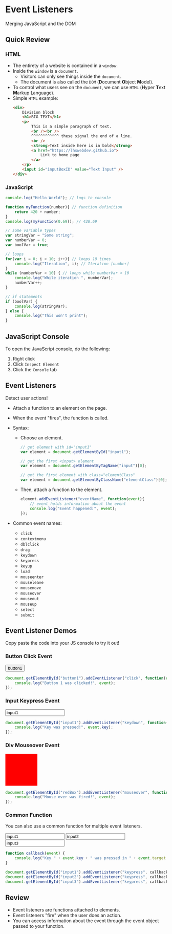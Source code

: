 # Event Listeners
Merging JavaScript and the DOM

## Quick Review

### HTML
* The entirety of a website is contained in a `window`.
* Inside the `window` is a `document`.
    * Visitors can only see things inside the `document`.
    * The document is also called the `DOM` (**D**ocument **O**bject **M**odel).
* To control what users see on the `document`, we can use `HTML` (**H**yper **T**ext **M**arkup **L**anguage).
* Simple `HTML` example:
    ```html
    <div>
        Division block
        <h1>BIG TEXT</h1>
        <p>
            This is a simple paragraph of text.
            <br /><br />
            ^^^^^^^^^^^^ these signal the end of a line.
            <br />
            <strong>Text inside here is in bold</strong>
            <a href="https://lhswebdev.github.io">
                Link to home page
            </a>
        </p>
        <input id="inputBoxID" value="Text Input" />
    </div>
    ```

### JavaScript
```javascript
console.log("Hello World"); // logs to console

function myFunction(number){ // function definition
    return 420 + number; 
}
console.log(myFunction(0.69)); // 420.69

// some variable types
var stringVar = "Some string";
var numberVar = 0;
var boolVar = true;

// loops
for(var i = 0; i < 10; i++){ // loops 10 times
    console.log("Iteration", i); // Iteration [number]
}
while (numberVar < 10) { // loops while numberVar < 10
    console.log("While iteration ", numberVar);
    numberVar++;
}

// if statements
if (boolVar) {
    console.log(stringVar);
} else {
    console.log("This won't print");
}
```

## JavaScript Console
To open the JavaScript console, do the following:
1. Right click
1. Click `Inspect Element`
1. Click the `Console` tab

## Event Listeners
Detect user actions!
* Attach a function to an element on the page.

* When the event "fires", the function is called.
* Syntax:
    * Choose an element.
        ```javascript
        // get element with id="input1"
        var element = document.getElementById("input1");
        ```
        ```javascript
        // get the first <input> element
        var element = document.getElementByTagName("input")[0];
        ```
        ```javascript
        // get the first element with class="elementClass"
        var element = document.getElementByClassName("elementClass")[0];
        ```
    * Then, attach a function to the element.
        ```javascript
        element.addEventListener("eventName", function(event){
            // event holds information about the event
            console.log("Event happened:", event);
        });
        ```
* Common event names:
    * `click`
    * `contextmenu`
    * `dblclick`
    * `drag`
    * `keydown`
    * `keypress`
    * `keyup`
    * `load`
    * `mouseenter`
    * `mouseleave`
    * `mousemove`
    * `mouseover`
    * `mouseout`
    * `mouseup`
    * `select`
    * `submit`

## Event Listener Demos
Copy paste the code into your JS console to try it out!

### Button Click Event

<button id="button1">button1</button>

```javascript
document.getElementById("button1").addEventListener("click", function(event) {
    console.log("Button 1 was clicked!", event);
});
```

### Input Keypress Event

<input id="input1" value="input1" />

```javascript
document.getElementById("input1").addEventListener("keydown", function(event) {
    console.log("Key was pressed!", event.key);
});
```

### Div Mouseover Event

<div style="width: 100px; height: 100px; background-color:red;" id="redBox"></div>

```javascript
document.getElementById("redBox").addEventListener("mouseover", function(event) {
    console.log("Mouse over was fired!", event);
});
```

### Common Function
You can also use a common function for multiple event listeners.

<input id="input1" value="input1" />
<input id="input2" value="input2" />
<input id="input3" value="input3" />

```javascript
function callback(event) {
    console.log("Key " + event.key + " was pressed in " + event.target.id);
}

document.getElementById("input1").addEventListener("keypress", callback);
document.getElementById("input2").addEventListener("keypress", callback);
document.getElementById("input3").addEventListener("keypress", callback);
```

## Review
* Event listeners are functions attached to elements.
* Event listeners "fire" when the user does an action.
* You can access information about the event through the event object passed to your function.